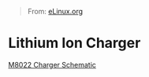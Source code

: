 > From: [eLinux.org](http://eLinux.org/Lithium_Ion_Charger "http://eLinux.org/Lithium_Ion_Charger")


# Lithium Ion Charger



[M8022 Charger Schematic](http://eLinux.org/images/9/9c/M8022.pdf "M8022.pdf")


